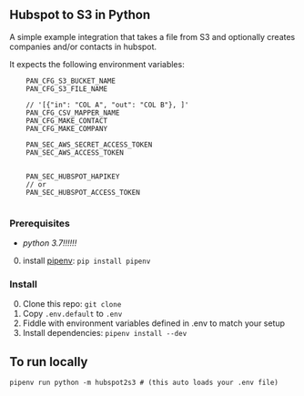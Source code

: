 
## Hubspot to S3 in Python

A simple example integration that takes a file from S3 and optionally creates companies and/or contacts in hubspot.

It expects the following environment variables:

```
    PAN_CFG_S3_BUCKET_NAME
    PAN_CFG_S3_FILE_NAME
    
    // '[{"in": "COL A", "out": "COL B"}, ]'
    PAN_CFG_CSV_MAPPER_NAME
    PAN_CFG_MAKE_CONTACT
    PAN_CFG_MAKE_COMPANY
    
    PAN_SEC_AWS_SECRET_ACCESS_TOKEN
    PAN_SEC_AWS_ACCESS_TOKEN
    
    
    PAN_SEC_HUBSPOT_HAPIKEY 
    // or
    PAN_SEC_HUBSPOT_ACCESS_TOKEN
    
```


### Prerequisites

- *python 3.7!!!!!!*
0. install [pipenv](https://docs.pipenv.org/): `pip install pipenv`

### Install

0. Clone this repo: `git clone `
0. Copy `.env.default` to `.env`
0. Fiddle with environment variables defined in .env to match your setup
0. Install dependencies: `pipenv install --dev`

## To run locally
`pipenv run python -m hubspot2s3 # (this auto loads your .env file)`

